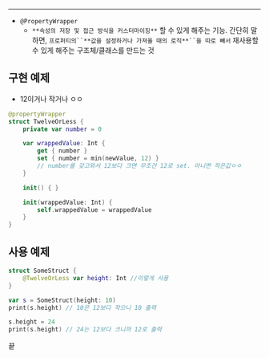 ---

  

- `@PropertyWrapper`
    - `**속성의 저장 및 접근 방식을 커스터마이징**` 할 수 있게 해주는 기능. 간단히 말하면, `프로퍼티의``**값을 설정하거나 가져올 때의 로직**``을 따로 빼서` 재사용할 수 있게 해주는 구조체/클래스를 만드는 것

  

## 구현 예제

- 12이거나 작거나 ㅇㅇ

```Swift
@propertyWrapper
struct TwelveOrLess {
    private var number = 0

    var wrappedValue: Int {
        get { number }
        set { number = min(newValue, 12) } 
        // number를 갖고와서 12보다 크면 무조건 12로 set. 아니면 작은값ㅇㅇ
    }

    init() { }

    init(wrappedValue: Int) {
        self.wrappedValue = wrappedValue
    }
}
```

  

## 사용 예제

```Swift
struct SomeStruct {
    @TwelveOrLess var height: Int //이렇게 사용
}

var s = SomeStruct(height: 10)
print(s.height) // 10은 12보다 작으니 10 출력

s.height = 24 
print(s.height) // 24는 12보다 크니까 12로 출력
```

끝